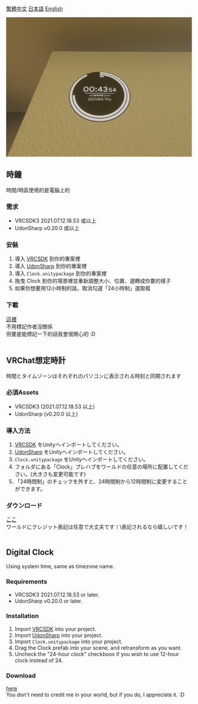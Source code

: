 [繁體中文](#zht)
[日本語](#jpn)
[English](#eng)

![clock image](image.png)

<div id="zht">

## 時鐘
時間/時區使用的是電腦上的

### 需求
* VRCSDK3 2021.07.12.18.53 或以上
* UdonSharp v0.20.0 或以上

### 安裝
1. 導入 [VRCSDK](https://vrchat.com/home/download) 到你的專案裡
2. 導入 [UdonSharp](https://github.com/MerlinVR/UdonSharp) 到你的專案裡
3. 導入 `Clock.unitypackage` 到你的專案裡
4. 拖曳 Clock 到你的場景裡並重新調整大小、位置、選轉成你要的樣子
5. 如果你想要用12小時制的話，取消勾選「24小時制」選取框

### 下載
[這裡](https://github.com/kamiya10/vrchat-stuff/raw/main/CircleClock/Clock.unitypackage)\
不用標記作者沒關係\
但要是能標記一下的話我會很開心的 :D
<br/><br/>
</div>

<div id="jpn">

## VRChat想定時計
時間とタイムゾーンはそれぞれのパソコンに表示される時刻と同期されます

### 必須Assets
* VRCSDK3 (2021.07.12.18.53 以上)
* UdonSharp (v0.20.0 以上)

### 導入方法
1. [VRCSDK](https://vrchat.com/home/download) をUnityへインポートしてください。
2. [UdonSharp](https://github.com/MerlinVR/UdonSharp) をUnityへインポートしてください。
2. `Clock.unitypackage` をUnityへインポートしてください。
3. フォルダにある「Clock」プレハブをワールドの任意の場所に配置してください。(大きさも変更可能です)
4. 「24時間制」のチェックを外すと、24時間制から12時間制に変更することができます。

### ダウンロード
[ここ](https://github.com/kamiya10/vrchat-stuff/raw/main/CircleClock/Clock.unitypackage)\
ワールドにクレジット表記は任意で大丈夫です！\表記されるなら嬉しいです！
<br/><br/>
</div>

<div id="eng">

## Digital Clock
Using system time, same as timezone name.

### Requirements
* VRCSDK3 2021.07.12.18.53 or later.
* UdonSharp v0.20.0 or later.

### Installation
1. Import [VRCSDK](https://vrchat.com/home/download) into your project.
2. Import [UdonSharp](https://github.com/MerlinVR/UdonSharp) into your project.
3. Import `Clock.unitypackage` into your project.
4. Drag the Clock prefab into your scene, and retransform as you want.
5. Uncheck the "24-hour clock" checkboox if you wish to use 12-hour clock instead of 24.

### Download
[here](https://github.com/kamiya10/vrchat-stuff/raw/main/CircleClock/Clock.unitypackage)\
You don't need to credit me in your world, but if you do, I appreciate it. :D

</div>
